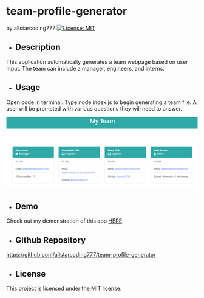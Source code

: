 # team-profile-generator
  by allstarcoding777
  [![License: MIT](https://img.shields.io/badge/License-MIT-yellow.svg)](https://opensource.org/licenses/MIT)
  * ## Description
  This application automatically generates a team webpage based on user input. The team can include a manager, engineers, and interns.
  * ## Usage
  Open code in terminal. Type node index.js to begin generating a team file. A user will be prompted with various questions they will need to answer.
  
  ![webpage screenshot](assets/images/webpage-screenshot.png)
  
  * ## Demo
  Check out my demonstration of this app [HERE](https://drive.google.com/file/d/1ybOKFnhnoG5x72bCUNHroMNXVJGVtzQk/view)
  * ## Github Repository
  https://github.com/allstarcoding777/team-profile-generator
  * ## License
  This project is licensed under the MIT license.
